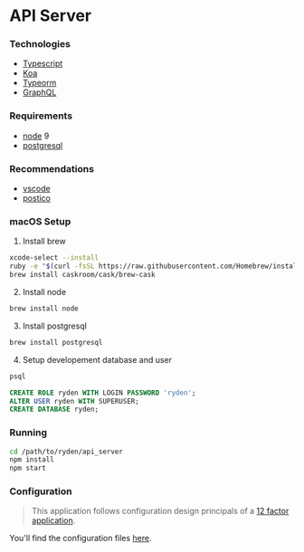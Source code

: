 # API Server

### Technologies
* [Typescript](http://typescriptlang.org)
* [Koa](http://koajs.com)
* [Typeorm](http://koajs.com)
* [GraphQL](http://graphql.org)


### Requirements

* [node](https://www.nodejs.org/en) 9
* [postgresql](https://www.postgresql.org)

### Recommendations

* [vscode](https://code.visualstudio.com)
* [postico](https://eggerapps.at/postico/)

### macOS Setup

1. Install brew
```bash
xcode-select --install
ruby -e "$(curl -fsSL https://raw.githubusercontent.com/Homebrew/install/master/install)"
brew install caskroom/cask/brew-cask
```

2. Install node

```bash
brew install node
```

3. Install postgresql

```bash
brew install postgresql
```

4. Setup developement database and user

```bash
psql
```

```sql
CREATE ROLE ryden WITH LOGIN PASSWORD 'ryden';
ALTER USER ryden WITH SUPERUSER;
CREATE DATABASE ryden;
```

### Running

```bash
cd /path/to/ryden/api_server
npm install
npm start
```

### Configuration

> This application follows configuration design principals of a [12 factor application](https://12factor.net).

You'll find the configuration files [here](conf).